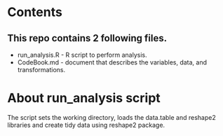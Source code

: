 # Contents

## This repo contains 2 following files.

* run_analysis.R - R script to perform analysis.  
* CodeBook.md - document that describes the variables, data, and transformations.

# About run_analysis script

The script sets the working directory, loads the data.table and reshape2 libraries and create tidy data using reshape2 package.
